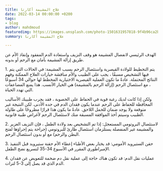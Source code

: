 ```yaml
---
title: علاج المشيمة أكارتا
date: 2022-03-14 00:00:00 +0200
tags:
- blog
author: mahdmoud
featuredimg: https://images.unsplash.com/photo-1501631957818-9f4b96ca2b0f?ixlib=rb-1.2.1&auto=format&fit=crop&w=1350&q=80
summary: علاج المشيمة أكارتا

---
```

الهدف الرئيسي لانفصال المشيمة هو وقف النزيف واستعادة الدم المفقود وإنقاذ الأم عن طريق إزالة المشيمة بأمان مع الرحم أو بدونه.

1\. يتم التخطيط للولادة القيصرية واستئصال الرحم بسبب المشيمة: في الحالات التي يتم فيها التشخيص مسبقًا ، يجب على الطبيب والأم مناقشة خيارات العلاج الممكنة وفهم النتائج المحتملة. عادةً ما تكون العملية القيصرية الاختيارية المخطط لها حوالي 34 أسبوعًا ، مع استئصال الرحم (إزالة الرحم بالمشيمة) هي الخيار الأنسب. هذا يمنع المضاعفات التي تهدد الحياة.

ولكن إذا كانت لديك رغبة قوية في الحفاظ على الخصوبة ، فقد يجرب طبيبك الأساليب المحافظة للحفاظ على الرحم عندما يكون فقدان الدم في حده الأدنى. لكن النتيجة غير متوقعة ولا يوجد ضمان للحمل اللاحق. عادةً ما يكون هذا قرارًا مطروحًا على طاولة الطبيب وسيتم أخذ الموافقة المسبقة منك لاستئصال الرحم لأغراض طبية قانونية.

2\. لاستئصال البروتومي المستعجل: إذا تم التشخيص بعد ولادة الطفل ، فإن النزيف الغزير والمشيمة غير المنفصلة يستلزمان استئصال طارئ للبروتومي (جراحة يتم إجراؤها لفتح البطن والرحم) مع أو بدون استئصال الرحم.

3\. حقن الستيرويد الأمومي: قد يختار بعض الأطباء إعطاء الأم حقنة ستيرويد قبل التنفيذ الإمبراطوري المقرر في الأسبوع 34-35 لتسريع نضج الطفل.

4\. عمليات نقل الدم: قد تكون هناك حاجة إلى عملية نقل دم ضخمة للتعويض عن فقدان الدم الذي قد يصل إلى 3-5 لترات.